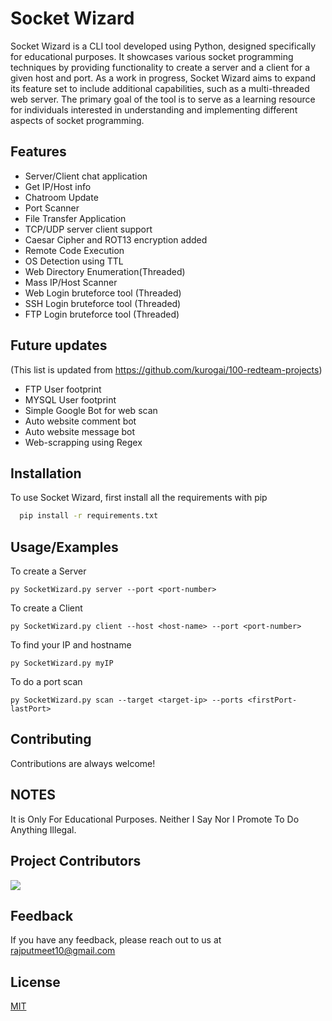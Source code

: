 
# Socket Wizard

Socket Wizard is a CLI tool developed using Python, designed specifically for educational purposes. It showcases various socket programming techniques by providing functionality to create a server and a client for a given host and port. As a work in progress, Socket Wizard aims to expand its feature set to include additional capabilities, such as a multi-threaded web server. The primary goal of the tool is to serve as a learning resource for individuals interested in understanding and implementing different aspects of socket programming.


## Features

- Server/Client chat application
- Get IP/Host info
- Chatroom Update
- Port Scanner
- File Transfer Application
- TCP/UDP server client support
- Caesar Cipher and ROT13 encryption added
- Remote Code Execution
- OS Detection using TTL
- Web Directory Enumeration(Threaded)
- Mass IP/Host Scanner
- Web Login bruteforce tool (Threaded)
- SSH Login bruteforce tool (Threaded)
- FTP Login bruteforce tool (Threaded)

## Future updates
(This list is updated from https://github.com/kurogai/100-redteam-projects)
- FTP User footprint
- MYSQL User footprint
- Simple Google Bot for web scan
- Auto website comment bot
- Auto website message bot
- Web-scrapping using Regex


## Installation

To use Socket Wizard, first install all the requirements with pip

```bash
  pip install -r requirements.txt
```

## Usage/Examples

To create a Server
```
py SocketWizard.py server --port <port-number>
```
To create a Client
```
py SocketWizard.py client --host <host-name> --port <port-number>
```
To find your IP and hostname
```
py SocketWizard.py myIP
```
To do a port scan
```
py SocketWizard.py scan --target <target-ip> --ports <firstPort-lastPort>
```


## Contributing

Contributions are always welcome!

## NOTES

It is Only For Educational Purposes. Neither I Say Nor I Promote To Do Anything Illegal.

## Project Contributors
<a href="https://github.com/MeetRajput00/Socket-Wizard/graphs/contributors">
  <img src="https://contrib.rocks/image?repo=MeetRajput00/Socket-Wizard" />
</a>


## Feedback

If you have any feedback, please reach out to us at rajputmeet10@gmail.com

    
## License

[MIT](https://choosealicense.com/licenses/mit/)




